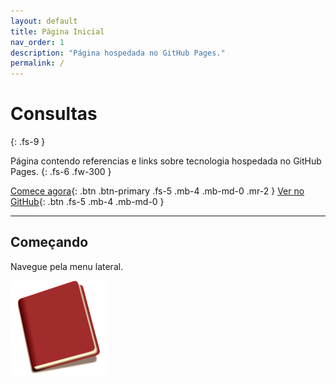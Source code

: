 ```yaml
---
layout: default
title: Página Inicial
nav_order: 1
description: "Página hospedada no GitHub Pages."
permalink: /
---
```


# Consultas
{: .fs-9 }

Página contendo referencias e links sobre tecnologia hospedada no GitHub Pages.
{: .fs-6 .fw-300 }

[Comece agora](#começando){: .btn .btn-primary .fs-5 .mb-4 .mb-md-0 .mr-2 }
[Ver no GitHub](https://github.com/guilhermerodrigues680/consultas){: .btn .fs-5 .mb-4 .mb-md-0 }

---

## Começando

Navegue pela menu lateral.

![site-logo](./assets/images/site-logo.png)
